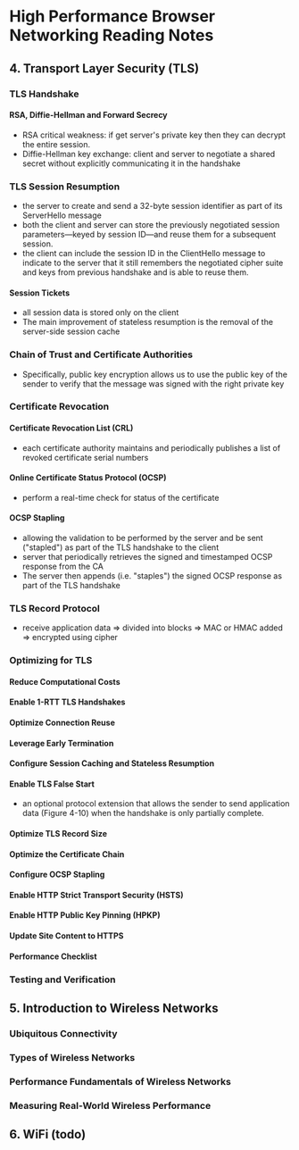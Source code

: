# High Performance Browser Networking Reading Notes

## 4. Transport Layer Security (TLS)

### TLS Handshake

#### RSA, Diffie-Hellman and Forward Secrecy
* RSA critical weakness: if get server's private key then they can decrypt the entire session.  
* Diffie-Hellman key exchange: client and server to negotiate a shared secret without explicitly communicating it in the handshake  

### TLS Session Resumption  
* the server to create and send a 32-byte session identifier as part of its ServerHello message  
* both the client and server can store the previously negotiated session parameters—keyed by session ID—and reuse them for a subsequent session.  
* the client can include the session ID in the ClientHello message to indicate to the server that it still remembers the negotiated cipher suite and keys from previous handshake and is able to reuse them.  

#### Session Tickets
* all session data is stored only on the client  
* The main improvement of stateless resumption is the removal of the server-side session cache  

### Chain of Trust and Certificate Authorities
*  Specifically, public key encryption allows us to use the public key of the sender to verify that the message was signed with the right private key  

### Certificate Revocation
#### Certificate Revocation List (CRL)
* each certificate authority maintains and periodically publishes a list of revoked certificate serial numbers  

#### Online Certificate Status Protocol (OCSP)
* perform a real-time check for status of the certificate  

#### OCSP Stapling
* allowing the validation to be performed by the server and be sent ("stapled") as part of the TLS handshake to the client  
* server that periodically retrieves the signed and timestamped OCSP response from the CA  
* The server then appends (i.e. "staples") the signed OCSP response as part of the TLS handshake  

### TLS Record Protocol
* receive application data => divided into blocks => MAC or HMAC added => encrypted using cipher  

### Optimizing for TLS

#### Reduce Computational Costs
#### Enable 1-RTT TLS Handshakes
#### Optimize Connection Reuse
#### Leverage Early Termination
#### Configure Session Caching and Stateless Resumption
#### Enable TLS False Start
* an optional protocol extension that allows the sender to send application data (Figure 4-10) when the handshake is only partially complete.  

#### Optimize TLS Record Size
#### Optimize the Certificate Chain
#### Configure OCSP Stapling
#### Enable HTTP Strict Transport Security (HSTS)
#### Enable HTTP Public Key Pinning (HPKP)
#### Update Site Content to HTTPS
#### Performance Checklist

### Testing and Verification

## 5. Introduction to Wireless Networks

### Ubiquitous Connectivity

### Types of Wireless Networks

### Performance Fundamentals of Wireless Networks

### Measuring Real-World Wireless Performance

## 6. WiFi (todo)
